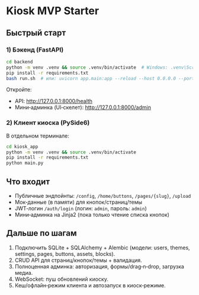 # Kiosk MVP Starter

## Быстрый старт

### 1) Бэкенд (FastAPI)
```bash
cd backend
python -m venv .venv && source .venv/bin/activate  # Windows: .venv\Scripts\activate
pip install -r requirements.txt
bash run.sh  # или: uvicorn app.main:app --reload --host 0.0.0.0 --port 8000
```
Откройте:  
- API: http://127.0.0.1:8000/health  
- Мини‑админка (UI‑скелет): http://127.0.0.1:8000/admin

### 2) Клиент киоска (PySide6)
В отдельном терминале:
```bash
cd kiosk_app
python -m venv .venv && source .venv/bin/activate
pip install -r requirements.txt
python main.py
```

## Что входит
- Публичные эндпойнты: `/config`, `/home/buttons`, `/pages/{slug}`, `/upload`
- Мок‑данные (в памяти) для кнопок/страниц/темы
- JWT‑логин `/auth/login` (логин: `admin`, пароль: `admin`)
- Мини‑админка на Jinja2 (пока только чтение списка кнопок)

## Дальше по шагам
1. Подключить SQLite + SQLAlchemy + Alembic (модели: users, themes, settings, pages, buttons, assets, blocks).
2. CRUD API для страниц/кнопок/темы + валидация.
3. Полноценная админка: авторизация, формы/drag‑n‑drop, загрузка медиа.
4. WebSocket: пуш обновлений киоску.
5. Кеш/офлайн‑режим клиента и автозапуск в киоск‑режиме.
